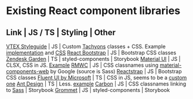 # Existing React component libraries


Link | JS / TS | Styling | Other
----------------------------------
[VTEX Styleguide](https://github.com/vtex/styleguide/tree/master/react) | JS | Custom [Tachyons](https://vtex.github.io/vtex-tachyons/) classes + CSS. Example [implementation](https://github.com/vtex/styleguide/blob/master/react/components/Input/index.js) and [CSS](https://github.com/vtex/styleguide/blob/master/react/components/Input/Input.css)
[React Bootstrap](https://github.com/react-bootstrap/react-bootstrap/tree/master/src) | JS | Bootstrap CSS classes
[Zendesk Garden](https://github.com/zendeskgarden/react-components/tree/master/packages) | TS | styled-components | Storybook
[Material UI](https://github.com/mui-org/material-ui/tree/master/packages/material-ui/src) | JS | CLSX, CSS in JS. [Example](https://github.com/mui-org/material-ui/blob/edb2d6382e271dbfc28384b10c417c0f5843e8f8/packages/material-ui/src/Button/Button.js#L9)
[RMWC](https://github.com/jamesmfriedman/rmwc/tree/master/src) | JS | CSS classnames using [material-components-web](https://github.com/material-components/material-components-web/tree/39e6f71e2e03b75512242d7520678c32c5af2b70/packages/mdc-animation) by Google (source is Sass)
[Reactstrap](https://github.com/reactstrap/reactstrap/tree/master/src) | JS | Bootstrap CSS classes
[Fluent UI by Microsoft](https://github.com/microsoft/fluentui/tree/master/packages/office-ui-fabric-react/src) | TS | CSS in JS, seems to be a [custom one](https://github.com/microsoft/fluentui/blob/master/packages/utilities/src/styled.tsx)
[Ant Design](https://github.com/ant-design/ant-design/tree/master/components) | TS | Less. [example](https://github.com/ant-design/ant-design/blob/master/components/card/style/index.less)
[Carbon](https://github.com/carbon-design-system/carbon/tree/master/packages/react/src) | JS | CSS classnames linking to [Sass](https://github.com/carbon-design-system/carbon/blob/master/packages/components/src/components/button/_button.scss) | Storybook
[Grommet](https://github.com/grommet/grommet/blob/master/src/js/components/) | JS | styled-components | Storybook

